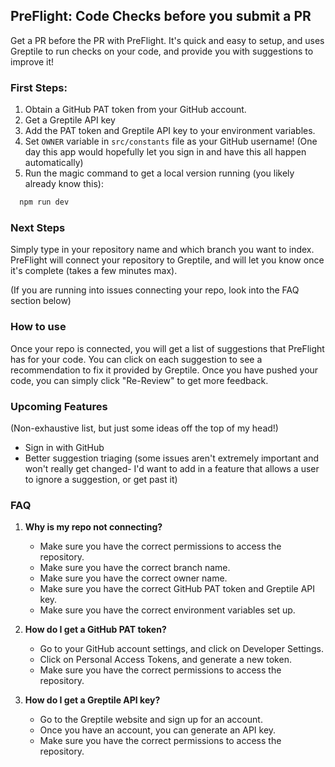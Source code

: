 ## PreFlight: Code Checks before you submit a PR

Get a PR before the PR with PreFlight. It's quick and easy to setup, and uses Greptile to run checks on your code, and provide you with suggestions to improve it! 

### First Steps: 
1. Obtain a GitHub PAT token from your GitHub account.
2. Get a Greptile API key
3. Add the PAT token and Greptile API key to your environment variables.
4. Set `OWNER` variable in `src/constants` file as your GitHub username! (One day this app would hopefully let you sign in and have this all happen automatically)
5. Run the magic command to get a local version running (you likely already know this): 
```bash
  npm run dev
```


### Next Steps
Simply type in your repository name and which branch you want to index. PreFlight will connect your repository to Greptile, and will let you know once it's complete (takes a few minutes max). 

(If you are running into issues connecting your repo, look into the FAQ section below)

### How to use
Once your repo is connected, you will get a list of suggestions that PreFlight has for your code. You can click on each suggestion to see a recommendation to fix it provided by Greptile. Once you have pushed your code, you can simply click "Re-Review" to get more feedback. 

### Upcoming Features
(Non-exhaustive list, but just some ideas off the top of my head!)
- Sign in with GitHub
- Better suggestion triaging (some issues aren't extremely important and won't really get changed- I'd want to add in a feature that allows a user to ignore a suggestion, or get past it)



### FAQ
1. **Why is my repo not connecting?**
   - Make sure you have the correct permissions to access the repository. 
   - Make sure you have the correct branch name. 
   - Make sure you have the correct owner name. 
   - Make sure you have the correct GitHub PAT token and Greptile API key. 
   - Make sure you have the correct environment variables set up.


2. **How do I get a GitHub PAT token?** 
    - Go to your GitHub account settings, and click on Developer Settings. 
    - Click on Personal Access Tokens, and generate a new token. 
    - Make sure you have the correct permissions to access the repository.


3. **How do I get a Greptile API key?**
    - Go to the Greptile website and sign up for an account. 
    - Once you have an account, you can generate an API key. 
    - Make sure you have the correct permissions to access the repository.